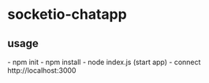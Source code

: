 # socketio-chatapp

<h2>usage</h2>
- npm init
- npm install
- node index.js (start app)
- connect http://localhost:3000

